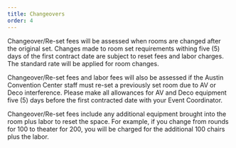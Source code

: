 ```yaml
---
title: Changeovers
order: 4
---
```


Changeover/Re-set fees will be assessed when rooms are changed after the original set. Changes made to room set requirements withing five (5) days of the first contract date are subject to reset fees and labor charges. The standard rate will be applied for room changes.

Changeover/Re-set fees and labor fees will also be assessed if the Austin Convention Center staff must re-set a previously set room due to AV or Deco interference. Please make all allowances for AV and Deco equipment five (5) days before the first contracted date with your Event Coordinator.

Changeover/Re-set fees include any additional equipment brought into the room plus labor to reset the space. For example, if you change from rounds for 100 to theater for 200, you will be charged for the additional 100 chairs plus the labor.
